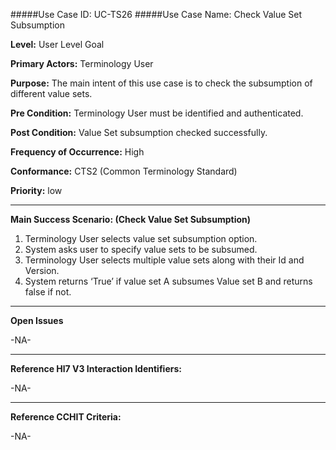 #####Use Case ID: UC-TS26
#####Use Case Name: Check Value Set Subsumption

**Level:**                     User Level Goal

**Primary Actors:**            Terminology User  

**Purpose:**                   The main intent of this use case is to check the subsumption of different value sets.

**Pre Condition:**             Terminology User must be identified and authenticated. 

**Post Condition:**            Value Set subsumption checked successfully.

**Frequency of Occurrence:**   High

**Conformance:**             	 CTS2 (Common Terminology Standard)

**Priority:**                  low
__________________________________________________________
**Main Success Scenario: (Check Value Set Subsumption)**

1.	Terminology User selects value set subsumption option.
2.	System asks user to specify value sets to be subsumed.
3.	Terminology User selects multiple value sets along with their Id and Version.
4.	System returns ‘True’ if value set A subsumes Value set B and returns false if not.

_______________________________________________________________
**Open Issues**

-NA-
_______________________________________________________________
**Reference Hl7 V3 Interaction Identifiers:**

-NA-
_______________________________________________________________
**Reference CCHIT Criteria:**

-NA-
